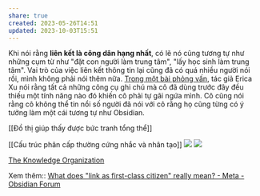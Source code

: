 ```yaml
---
share: true
created: 2023-05-26T14:51
updated: 2023-10-03T15:51
---
```

Khi nói rằng **liên kết là công dân hạng nhất**, có lẽ nó cũng tương tự như những cụm từ như "đặt con người làm trung tâm", "lấy học sinh làm trung tâm". Vai trò của việc liên kết thông tin lại cũng đã có quá nhiều người nói rồi, mình không phải nói thêm nữa. [Trong một bài phỏng vấn](https://nesslabs.com/obsidian-featured-tool), tác giả Erica Xu nói rằng tất cả những công cụ ghi chú mà cô đã dùng trước đây đều thiếu một tính năng nào đó khiến cô phải tự gãi ngứa mình. Cô cũng nói rằng cô không thể tin nổi số người đã nói với cô rằng họ cũng từng có ý tưởng làm một cái tương tự như Obsidian.

[[Đồ thị giúp thấy được bức tranh tổng thể]] 

[[Cấu trúc phân cấp thường cứng nhắc và nhân tạo]]
![](https://fibery.io/blog/static/88213e107b66de17b2f51eba1ae34459/573d3/vertical-hierarchy.png) 
![](https://fibery.io/blog/static/09bb5795dd9691396b52ee3de1d05c32/573d3/flat-network.png) 

[The Knowledge Organization](https://fibery.io/blog/the-knowledge-organization/)

Xem thêm:: [What does "link as first-class citizen" really mean? - Meta - Obsidian Forum](https://forum.obsidian.md/t/what-does-link-as-first-class-citizen-really-mean/33199?u=ooker)